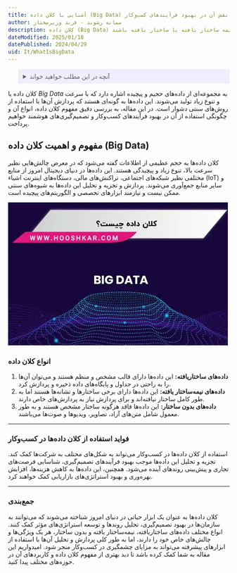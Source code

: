 ```yaml
---
title: آشنایی با کلان داده (Big Data) و نقش آن در بهبود فرآیندهای کسب‌وکار
author: سمانه رشوند - فربد وزیرمختار
description: کلان داده (Big Data) به داده‌های حجیم و پیچیده اشاره دارد که به سرعت تولید می‌شوند و پردازش آن‌ها ممکن نیست. این داده‌ها می‌توانند بدون ساختار، نیمه ساختار یافته یا ساختار یافته باشند.
dateModified: 2025/01/18
datePublished: 2024/04/29
uid: It/WhatIsBigData
---
```

<blockquote style="background-color:#eeeefc; padding:0.5rem">
<details>
  <summary>آنچه در این مطلب خواهید خواند</summary>
  <ul>
   <li>مفهوم و اهمیت کلان داده (Big Data)</li>
   <li>انواع کلان داده</li>
   <li>فواید استفاده از کلان داده‌ها در کسب‌وکار</li>
  </ul>
</details>
</blockquote>

کلان داده یا *Big Data* به مجموعه‌ای از داده‌های حجیم و پیچیده اشاره دارد که با سرعت و تنوع زیاد تولید می‌شوند. این داده‌ها به گونه‌ای هستند که پردازش آن‌ها با استفاده از روش‌های سنتی دشوار است. در این مقاله، به بررسی دقیق مفهوم کلان داده، انواع آن و چگونگی استفاده از آن در بهبود فرآیندهای کسب‌وکار و تصمیم‌گیری‌های هوشمند خواهیم پرداخت.

## مفهوم و اهمیت کلان داده (Big Data)
کلان داده‌ها به حجم عظیمی از اطلاعات گفته می‌شود که در معرض چالش‌هایی نظیر سرعت بالا، تنوع زیاد و پیچیدگی هستند. این داده‌ها در دنیای دیجیتال امروز از منابع مختلفی نظیر شبکه‌های اجتماعی، تراکنش‌های مالی، دستگاه‌های اینترنت اشیاء (IoT) و سایر منابع جمع‌آوری می‌شوند. پردازش و تجزیه و تحلیل این داده‌ها به شیوه‌های سنتی ممکن نیست و نیازمند ابزارهای تخصصی و الگوریتم‌های پیچیده است.

![کلان داده چیست؟](./Images/WhatIsBigData.webp)

### انواع کلان داده
1. **داده‌های ساختاریافته:** این داده‌ها دارای قالب مشخص و منظم هستند و می‌توان آن‌ها را به راحتی در جداول و پایگاه‌های داده ذخیره و پردازش کرد.
2. **داده‌های نیمه‌ساختار یافته:** این داده‌ها دارای برخی ساختارها و نشانه‌ها هستند اما به طور کامل ساختار نیافته‌اند و برای پردازش نیاز به پردازش‌های خاص دارند.
3. **داده‌های بدون ساختار:** این داده‌ها فاقد هرگونه ساختار مشخص هستند و به طور معمول شامل متن‌های آزاد، تصاویر، ویدیوها و صوت‌ها می‌باشند.

---

### فواید استفاده از کلان داده‌ها در کسب‌وکار
استفاده از کلان داده‌ها در کسب‌وکار می‌تواند به شکل‌های مختلف به شرکت‌ها کمک کند. تجزیه و تحلیل این داده‌ها موجب بهبود فرآیندهای تصمیم‌گیری، شناسایی فرصت‌های تجاری و پیش‌بینی روندهای آینده می‌شود. همچنین، این داده‌ها به کاهش هزینه‌ها، افزایش بهره‌وری و بهبود استراتژی‌های بازاریابی کمک خواهند کرد.

---

### جمع‌بندی
کلان داده‌ها به عنوان یک ابزار حیاتی در دنیای امروز شناخته می‌شوند که می‌توانند به سازمان‌ها در بهبود تصمیم‌گیری، تحلیل روندها و توسعه استراتژی‌های مؤثر کمک کنند. انواع مختلف داده‌های ساختاریافته، نیمه‌ساختار یافته و بدون ساختار، هر یک ویژگی‌ها و چالش‌های خاص خود را دارند، اما به طور کلی پردازش و تحلیل آن‌ها با استفاده از ابزارهای پیشرفته می‌تواند به مزایای چشمگیری در کسب‌وکار منجر شود. امیدواریم این مقاله به شما کمک کرده باشد تا دید بهتری از مفهوم کلان داده و کاربردهای آن در حوزه‌های مختلف پیدا کنید.